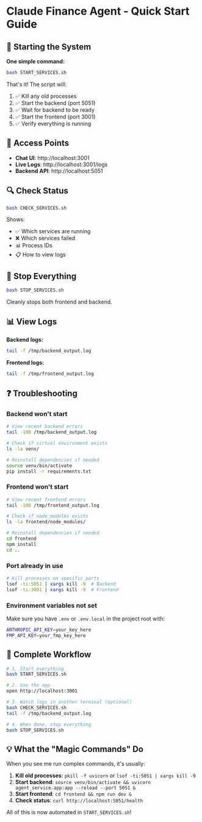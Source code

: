 # Claude Finance Agent - Quick Start Guide

## 🚀 Starting the System

**One simple command:**

```bash
bash START_SERVICES.sh
```

That's it! The script will:
1. ✅ Kill any old processes
2. ✅ Start the backend (port 5051)
3. ✅ Wait for backend to be ready
4. ✅ Start the frontend (port 3001)
5. ✅ Verify everything is running

## 📍 Access Points

- **Chat UI**: http://localhost:3001
- **Live Logs**: http://localhost:3001/logs
- **Backend API**: http://localhost:5051

## 🔍 Check Status

```bash
bash CHECK_SERVICES.sh
```

Shows:
- ✅ Which services are running
- ❌ Which services failed
- 📊 Process IDs
- 📋 How to view logs

## 🛑 Stop Everything

```bash
bash STOP_SERVICES.sh
```

Cleanly stops both frontend and backend.

## 📊 View Logs

**Backend logs:**
```bash
tail -f /tmp/backend_output.log
```

**Frontend logs:**
```bash
tail -f /tmp/frontend_output.log
```

## ❓ Troubleshooting

### Backend won't start

```bash
# View recent backend errors
tail -100 /tmp/backend_output.log

# Check if virtual environment exists
ls -la venv/

# Reinstall dependencies if needed
source venv/bin/activate
pip install -r requirements.txt
```

### Frontend won't start

```bash
# View recent frontend errors
tail -100 /tmp/frontend_output.log

# Check if node_modules exists
ls -la frontend/node_modules/

# Reinstall dependencies if needed
cd frontend
npm install
cd ..
```

### Port already in use

```bash
# Kill processes on specific ports
lsof -ti:5051 | xargs kill -9  # Backend
lsof -ti:3001 | xargs kill -9  # Frontend
```

### Environment variables not set

Make sure you have `.env` or `.env.local` in the project root with:

```bash
ANTHROPIC_API_KEY=your_key_here
FMP_API_KEY=your_fmp_key_here
```

## 🎯 Complete Workflow

```bash
# 1. Start everything
bash START_SERVICES.sh

# 2. Use the app
open http://localhost:3001

# 3. Watch logs in another terminal (optional)
bash CHECK_SERVICES.sh
tail -f /tmp/backend_output.log

# 4. When done, stop everything
bash STOP_SERVICES.sh
```

## 💡 What the "Magic Commands" Do

When you see me run complex commands, it's usually:

1. **Kill old processes**: `pkill -f uvicorn` or `lsof -ti:5051 | xargs kill -9`
2. **Start backend**: `source venv/bin/activate && uvicorn agent_service.app:app --reload --port 5051 &`
3. **Start frontend**: `cd frontend && npm run dev &`
4. **Check status**: `curl http://localhost:5051/health`

All of this is now automated in `START_SERVICES.sh`!

